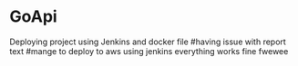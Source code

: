 # GoApi
Deploying project using Jenkins and docker file
#having issue with report text
#mange to deploy to aws using jenkins
everything works fine  fwewee
